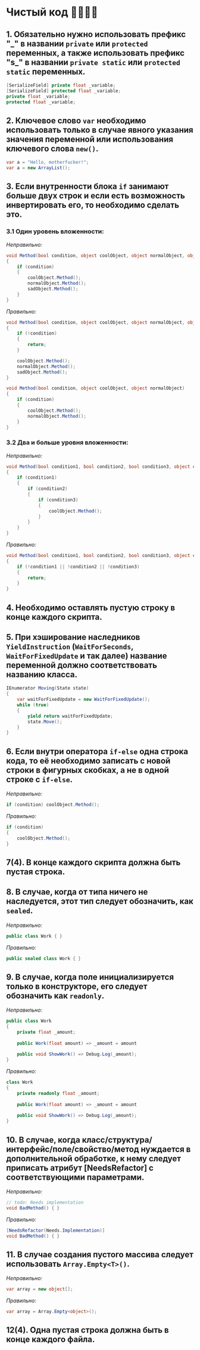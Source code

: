 # Чистый код 🥴:pinched_fingers:🤙🏿

## 1. Обязательно нужно использовать префикс "\_" в названии `private` или `protected` переменных, а также использовать префикс "s_" в названии `private static` или `protected static` переменных.
```cs
[SerializeField] private float _variable;
[SerializeField] protected float _variable;
private float _variable;
protected float _variable;
```
## 2. Ключевое слово `var` необходимо использовать только в случае явного указания значения переменной или использования ключевого слова `new()`.
```cs
var a = "Hello, motherfucker!";
var a = new ArrayList();
```
## 3. Если внутренности блока `if` занимают больше двух строк и если есть возможность инвертировать его, то необходимо сделать это.
### 3.1 Один уровень вложенности:
*Неправильно:*
```cs
void Method(bool condition, object coolObject, object normalObject, object sadObject)
{
    if (condition)
    {
        coolObject.Method();
        normalObject.Method();
        sadObject.Method();
    }
}
```
*Правильно:*
```cs
void Method(bool condition, object coolObject, object normalObject, object sadObject)
{
    if (!condition)
    {
        return;
    }

    coolObject.Method();
    normalObject.Method();
    sadObject.Method();
}
```
```cs
void Method(bool condition, object coolObject, object normalObject)
{
    if (condition)
    {
        coolObject.Method();
        normalObject.Method();
    }
}
```
### 3.2 Два и больше уровня вложенности:
*Неправильно:*
```cs
void Method(bool condition1, bool condition2, bool condition3, object coolObject)
{
    if (condition1)
    {
        if (condition2)
        {
            if (condition3)
            {
                coolObject.Method();
            }
        }
    }
}
```
*Правильно:*
```cs
void Method(bool condition1, bool condition2, bool condition3, object coolObject)
{
    if (!condition1 || !condition2 || !condition3)
    {
        return;
    }
}
```
## 4. Необходимо оставлять пустую строку в конце каждого скрипта.
## 5. При хэширование наследников `YieldInstruction` (`WaitForSeconds`, `WaitForFixedUpdate` и так далее) название переменной должно соответствовать названию класса.
```cs
IEnumerator Moving(State state)
{
    var waitForFixedUpdate = new WaitForFixedUpdate();
    while (true)
    {
        yield return waitForFixedUpdate;
        state.Move();
    }
}
```
## 6. Если внутри оператора `if-else` одна строка кода, то её необходимо записать с новой строки в фигурных скобках, а не в одной строке с `if-else`.
*Неправильно:*
```cs
if (condition) coolObject.Method();
```
*Правильно:*
```cs
if (condition)
{
    coolObject.Method();
}
```
## 7(4). В конце каждого скрипта должна быть пустая строка.
## 8. В случае, когда от типа ничего не наследуется, этот тип следует обозначить, как `sealed`.
*Неправильно:*
```cs
public class Work { }
```
*Правильно:*
```cs
public sealed class Work { }
```
## 9. В случае, когда поле инициализируется только в конструкторе, его следует обозначить как `readonly`.
*Неправильно:*
```cs
public class Work
{
    private float _amount;
    
    public Work(float amount) => _amount = amount
    
    public void ShowWork() => Debug.Log(_amount);
}
```
*Правильно:*
```cs 
class Work
{
    private readonly float _amount;
    
    public Work(float amount) => _amount = amount
    
    public void ShowWork() => Debug.Log(_amount);
}
```
## 10. В случае, когда класс/структура/интерфейс/поле/свойство/метод нуждается в дополнительной обработке, к нему следует приписать атрибут [NeedsRefactor] с соответствующими параметрами.
*Неправильно:*
```cs
// todo: Needs implementation
void BadMethod() { }
```
*Правильно:*
```cs
[NeedsRefactor(Needs.Implementation)]
void BadMethod() { }
```
## 11. В случае создания пустого массива следует использовать `Array.Empty<T>()`.
*Неправильно:*
```cs
var array = new object[];
```
*Правильно:*
```cs
var array = Array.Empty<object>();
```
## 12(4). Одна пустая строка должна быть в конце каждого файла.
